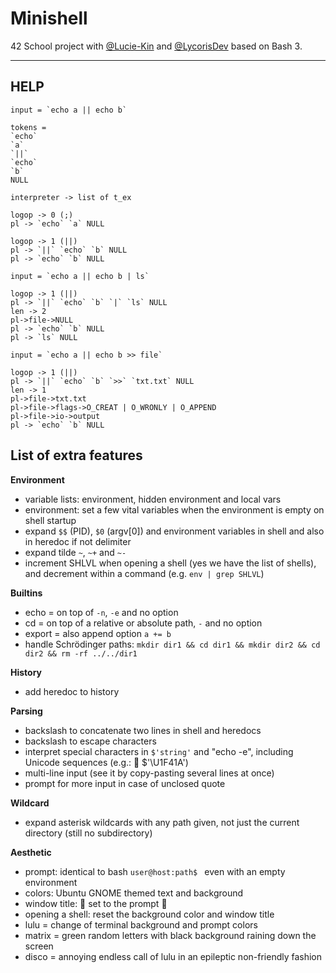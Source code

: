 # Minishell

42 School project with [@Lucie-Kin](https://github.com/Lucie-Kin) and [@LycorisDev](https://github.com/LycorisDev) based on Bash 3.  

---

## HELP

```
input = `echo a || echo b`

tokens =
`echo`
`a`
`||`
`echo`
`b`
NULL

interpreter -> list of t_ex

logop -> 0 (;)
pl -> `echo` `a` NULL

logop -> 1 (||)
pl -> `||` `echo` `b` NULL
pl -> `echo` `b` NULL

input = `echo a || echo b | ls`

logop -> 1 (||)
pl -> `||` `echo` `b` `|` `ls` NULL
len -> 2
pl->file->NULL
pl -> `echo` `b` NULL
pl -> `ls` NULL

input = `echo a || echo b >> file`

logop -> 1 (||)
pl -> `||` `echo` `b` `>>` `txt.txt` NULL
len -> 1
pl->file->txt.txt
pl->file->flags->O_CREAT | O_WRONLY | O_APPEND
pl->file->io->output
pl -> `echo` `b` NULL
```

## List of extra features

**Environment**
- variable lists: environment, hidden environment and local vars
- environment: set a few vital variables when the environment is empty on shell startup
- expand `$$` (PID), `$0` (argv[0]) and environment variables in shell and also in heredoc if not delimiter
- expand tilde `~`, `~+` and `~-`
- increment SHLVL when opening a shell (yes we have the list of shells), and decrement within a command (e.g. `env | grep SHLVL`)

**Builtins**
- echo = on top of `-n`, `-e` and no option
- cd = on top of a relative or absolute path, `-` and no option 
- export = also append option `a += b`
- handle Schrödinger paths: `mkdir dir1 && cd dir1 && mkdir dir2 && cd dir2 && rm -rf ../../dir1`

**History**
- add heredoc to history

**Parsing**
- backslash to concatenate two lines in shell and heredocs
- backslash to escape characters
- interpret special characters in `$'string'` and "echo -e", including Unicode sequences (e.g.: 🐚 $'\U1F41A')
- multi-line input (see it by copy-pasting several lines at once)
- prompt for more input in case of unclosed quote

**Wildcard**
- expand asterisk wildcards with any path given, not just the current directory (still no subdirectory)

**Aesthetic**
- prompt: identical to bash `user@host:path$ ` even with an empty environment
- colors: Ubuntu GNOME themed text and background
- window title: 🐚 set to the prompt 🐚
- opening a shell: reset the background color and window title
- lulu = change of terminal background and prompt colors
- matrix = green random letters with black background raining down the screen
- disco = annoying endless call of lulu in an epileptic non-friendly fashion
